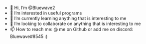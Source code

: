 - 👋 Hi, I’m @Bluewave2
- 👀 I’m interested in useful programs
- 🌱 I’m currently learning anything that is interesting to me
- 💞️ I’m looking to collaborate on anything that is interesting to me
- 📫 How to reach me: @ me on Github or add me on discord: Bluewave#8545 :)

<!---
Bluewave2/Bluewave2 is a ✨ special ✨ repository because its `README.md` (this file) appears on your GitHub profile.
You can click the Preview link to take a look at your changes.
--->
